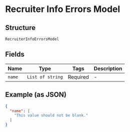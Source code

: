 
# Recruiter Info Errors Model

## Structure

`RecruiterInfoErrorsModel`

## Fields

| Name | Type | Tags | Description |
|  --- | --- | --- | --- |
| `name` | `List of string` | Required | - |

## Example (as JSON)

```json
{
  "name": [
    "This value should not be blank."
  ]
}
```

